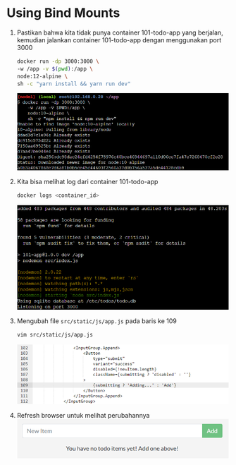 # Using Bind Mounts

1. Pastikan bahwa kita tidak punya container 101-todo-app yang berjalan, kemudian jalankan container 101-todo-app dengan menggunakan port 3000
    ```bash
    docker run -dp 3000:3000 \
    -w /app -v $(pwd):/app \
    node:12-alpine \
    sh -c "yarn install && yarn run dev"
    ```
    ![run](./img/1.png)

2. Kita bisa melihat log dari container 101-todo-app
    ```bash
    docker logs <container_id>
    ```
    ![run](./img/2.png)

3. Mengubah file `src/static/js/app.js` pada baris ke 109
    ```bash
    vim src/static/js/app.js
    ```
    ![run](./img/3.png)

4. Refresh browser untuk melihat perubahannya
    ![run](./img/4.png)